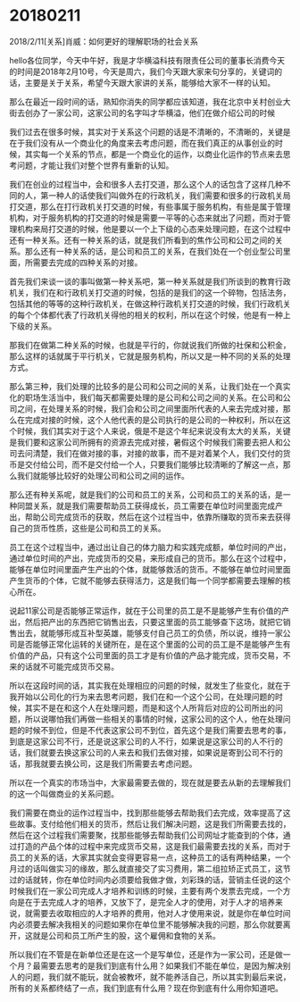 # 20180211

2018/2/11[关系]肖威：如何更好的理解职场的社会关系

hello各位同学，今天中午好，我是才华横溢科技有限责任公司的董事长消费今天的时间是2018年2月10号，今天是周六，我们今天跟大家来句分享的，关键词的话，主要是关于关系，希望今天跟大家讲的关系，能够给大家不一样的认知。

那么在最近一段时间的话，熟知你消失的同学都应该知道，我在北京中关村创业大街去创办了一家公司，这家公司的名字叫才华横溢，他们在做介绍公司的时候

我们过去在很多时候，其实对于关系这个问题的话是不清晰的，不清晰的，关键是在于我们没有从一个商业化的角度来去考虑问题，而在我们真正的从事创业的时候，其实每一个关系的节点，都是一个商业化的运作，以商业化运作的节点来去思考问题，才能让我们对整个世界有重新的认知。

我们在创业的过程当中，会和很多人去打交道，那么这个人的话包含了这样几种不同的人，第一种人的话使我们叫做外在的行政机关，我们需要和很多的行政机关局打交道，那么在打行政机关打交道的时候，有些事属于服务机构，有些是属于管理机构，对于服务机构的打交道的时候是需要一平等的心态来就出了问题，而对于管理机构来局打交道的时候，他是要以一个上下级的心态来处理问题，在这个过程中还有一种关系。还有一种关系的话，就是我们所看到的焦作公司和公司之间的关系。那么还有一种关系的话，是公司和员工的关系，在我们处在一个创业型公司里面，所需要去完成的四种关系的对接。

首先我们来谈一谈的事叫做第一种关系吧，第一种关系就是我们所谈到的教育行政机关，我们在和行政机关打交道的时候，包括的是我们的这一个碎物，包括法务，包括其他的等等的这种行政机关，在做这种行政机关打交道的时候，我们行政机关的每个个体都代表了行政机关得他的相关的权利，所以在这个时候，他是有一种上下级的关系。

那我们在做第二种关系的时候，也就是平行的，你就说我们所做的社保和公积金，那么这样的话就属于平行机关，它就是服务机构，所以又是一种不同的关系的处理方式。

那么第三种，我们处理的比较多的是公司和公司之间的关系，让我们处在一个真实化的职场生活当中，我们每天都需要处理的是公司和公司之间的关系。在公司和公司之间，在处理关系的时候，我们会和公司之间里面所代表的人来去完成对接，那么在完成对接的时候，这个人他代表的是公司执行的是公司的一种权利，所以在这个时候，我们其实对于这个人来说，俄是不是这个年纪来说没有太大的关系，关键是我们要和这家公司所拥有的资源去完成对接，暑假这个时候我们需要去把人和公司去问清楚，我们在做对接的事，对接的故事，而不是对着某个人，我们交付的货币是交付给公司，而不是交付给一个人，只要我们能够比较清晰的了解这一点，那么我们就能够比较好的处理公司和公司之间的运作。

那么还有种关系呢，就是我们的公司和员工的关系，公司和员工的关系的话，是一种同盟关系，就是我们需要帮助员工获得成长，员工需要在单位时间里面完成产出，帮助公司完成货币的获取，然后在这个过程当中，依靠所赚取的货币来去获得自己的货币性质，这些是公司和员工的关系。

员工在这个过程当中，通过出让自己的体力脑力和实践完成额，单位时间的产出，通过单位时间的产出，完成货币的交易，来形成自己的货币。那么在这个过程中，能够在单位时间里面产生产出的个体，就能够救活的货币。不能够在单位时间里面产生货币的个体，它就不能够去获得活力，这是我们每一个同学都需要去理解的核心所在。

说起11家公司是否能够正常运作，就在于公司里的员工是不是能够产生有价值的产出，然后把产出的东西把它销售出去，只要这里面的员工能够查下这场，就把它销售出去，就能够形成互补型英雄，能够支付自己员工的负债，所以说，维持一家公司是否能够正常化运转的关键所在，是在这个里面的公司的员工是不是能够产生有价值的产品，只有这个公司里面的员工才是有价值的产品才能完成，货币交易，不来的话就不可能完成货币交易。

所以在这段时间的话，其实我在处理相应的问题的时候，就发生了些变化，就在于我开始以公司化的行为来去思考问题，我们在和一个这个公司，在处理问题的时候，其实不是在和这个人在处理问题，而是和这个人所背后对应的公司所出的问题，所以说哪怕我们再做一些相关的事情的时候，这家公司的这个人，他在处理问题的时候不到位，但是不代表这家公司不到位，首先这个是我们需要去思考的事，到底是这家公司不行，还是说这家公司的人不行，如果说是这家公司的人不行的话，我们就要去换这家公司的人来去和我们去做对接，如果说是寄到公司不行的话，那我就要去换公司，这是我们所需要去考虑问题。

所以在一个真实的市场当中，大家最需要去做的，现在就是要去从新的去理解我们的这一个叫做商业的关系问题。

我们需要在商业的运作过程当中，找到那些能够去帮助我们去完成，效率提高了这些故事。支付给他们相关的货币，然后让我们解决问题，这是我们所需要去找的，然后在这个过程我们需要聚，找那些能够去帮助我们公司网址才能查到的个体，通过打造的产品个体的过程中来完成货币交易，这是我们最需要去找的关系，而对于员工的关系的话，大家其实就会变得更容易一点，这种员工的话有两种结果，一个月过的话叫做实习的缘故，那么就直接交了实习费用，第二组拉矫正式员工，这节过的话就转，你在单位时间内必须要给我做才做，刘彩珠的话，营销主任说的这个时候我们在一家公司完成人才培养和训练的时候，主要有两个发票去完成，一个方向是在于去完成人才的培养，又放下了，是完全人才的使用，对于人才的培养来说，就需要去收取相应的人才培养的费用，他对人才使用来说，就是你在单位时间内必须要去解决我相关的问题如果你在单位里不能够解决我的问题，那么你就要离开，这就是公司和员工所产生的股，这个雇佣和食物的关系。

所以我们在不管是在新单位还是在这一个是写单位，还是作为一家公司，还是做一个月？最需要去思考的是我们到底有什么用？如果我们不能在单位，是因为解决别人的问题，我们就不能玩，就会被教坏，就不能养活自己，所以其实到最后来说，所有的关系都终结了一点，我们到底有什么用？现在你到底有什么用你知道吧。
